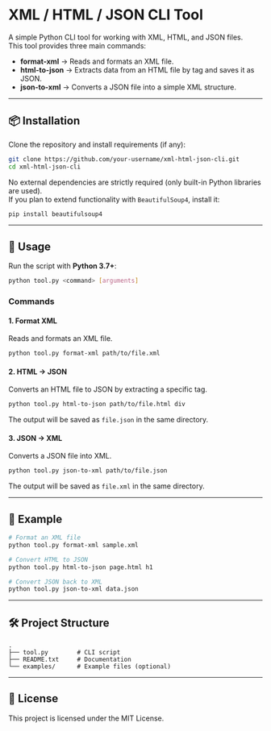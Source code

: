 # XML / HTML / JSON CLI Tool

A simple Python CLI tool for working with XML, HTML, and JSON files.  
This tool provides three main commands:

- **format-xml** → Reads and formats an XML file.  
- **html-to-json** → Extracts data from an HTML file by tag and saves it as JSON.  
- **json-to-xml** → Converts a JSON file into a simple XML structure.  

---

## 📦 Installation

Clone the repository and install requirements (if any):

```bash
git clone https://github.com/your-username/xml-html-json-cli.git
cd xml-html-json-cli
```

No external dependencies are strictly required (only built-in Python libraries are used).  
If you plan to extend functionality with `BeautifulSoup4`, install it:

```bash
pip install beautifulsoup4
```

---

## 🚀 Usage

Run the script with **Python 3.7+**:

```bash
python tool.py <command> [arguments]
```

### Commands

#### 1. Format XML

Reads and formats an XML file.

```bash
python tool.py format-xml path/to/file.xml
```

#### 2. HTML → JSON

Converts an HTML file to JSON by extracting a specific tag.

```bash
python tool.py html-to-json path/to/file.html div
```

The output will be saved as `file.json` in the same directory.

#### 3. JSON → XML

Converts a JSON file into XML.

```bash
python tool.py json-to-xml path/to/file.json
```

The output will be saved as `file.xml` in the same directory.

---

## 📂 Example

```bash
# Format an XML file
python tool.py format-xml sample.xml

# Convert HTML to JSON
python tool.py html-to-json page.html h1

# Convert JSON back to XML
python tool.py json-to-xml data.json
```

---

## 🛠 Project Structure

```
.
├── tool.py        # CLI script
├── README.txt     # Documentation
└── examples/      # Example files (optional)
```

---

## 📜 License

This project is licensed under the MIT License.
